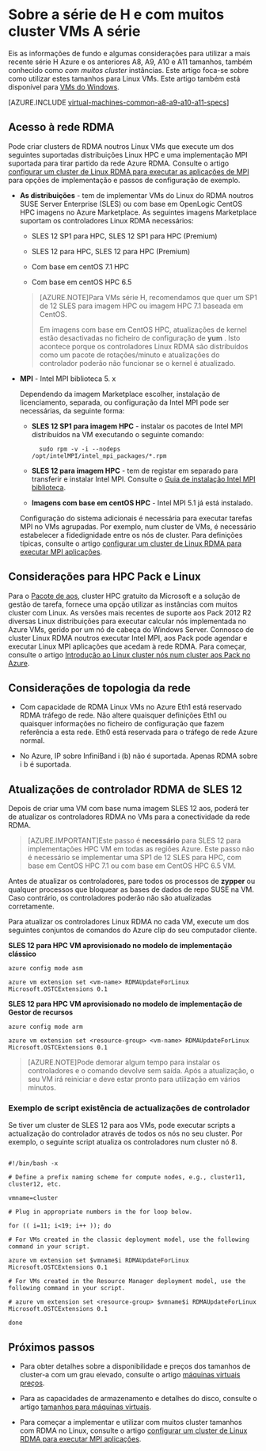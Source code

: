 <properties
 pageTitle="Sobre VMs com muitos cluster com Linux | Microsoft Azure"
 description="Obter informações de fundo e considerações para utilizar os tamanhos de cluster-a com um grau elevado H série e A8, A9, A10 e A11 para Linux VMs"
 services="virtual-machines-linux"
 documentationCenter=""
 authors="dlepow"
 manager="timlt"
 editor=""
 tags="azure-resource-manager,azure-service-management"/>
<tags
ms.service="virtual-machines-linux"
 ms.devlang="na"
 ms.topic="article"
 ms.tgt_pltfrm="vm-linux"
 ms.workload="infrastructure-services"
 ms.date="09/21/2016"
 ms.author="danlep"/>

# <a name="about-h-series-and-compute-intensive-a-series-vms"></a>Sobre a série de H e com muitos cluster VMs A série 

Eis as informações de fundo e algumas considerações para utilizar a mais recente série H Azure e os anteriores A8, A9, A10 e A11 tamanhos, também conhecido como *com muitos cluster* instâncias. Este artigo foca-se sobre como utilizar estes tamanhos para Linux VMs. Este artigo também está disponível para [VMs do Windows](virtual-machines-windows-a8-a9-a10-a11-specs.md).




[AZURE.INCLUDE [virtual-machines-common-a8-a9-a10-a11-specs](../../includes/virtual-machines-common-a8-a9-a10-a11-specs.md)]

## <a name="access-to-the-rdma-network"></a>Acesso à rede RDMA

Pode criar clusters de RDMA noutros Linux VMs que execute um dos seguintes suportadas distribuições Linux HPC e uma implementação MPI suportada para tirar partido da rede Azure RDMA. Consulte o artigo [configurar um cluster de Linux RDMA para executar as aplicações de MPI](virtual-machines-linux-classic-rdma-cluster.md) para opções de implementação e passos de configuração de exemplo.

* **As distribuições** - tem de implementar VMs do Linux do RDMA noutros SUSE Server Enterprise (SLES) ou com base em OpenLogic CentOS HPC imagens no Azure Marketplace. As seguintes imagens Marketplace suportam os controladores Linux RDMA necessários:

    * SLES 12 SP1 para HPC, SLES 12 SP1 para HPC (Premium)
    
    * SLES 12 para HPC, SLES 12 para HPC (Premium)
    
    * Com base em centOS 7.1 HPC
    
    * Com base em centOS HPC 6.5
    
    >[AZURE.NOTE]Para VMs série H, recomendamos que quer um SP1 de 12 SLES para imagem HPC ou imagem HPC 7.1 baseada em CentOS.
    >
    >Em imagens com base em CentOS HPC, atualizações de kernel estão desactivadas no ficheiro de configuração de **yum** . Isto acontece porque os controladores Linux RDMA são distribuídos como um pacote de rotações/minuto e atualizações do controlador poderão não funcionar se o kernel é atualizado.

* **MPI** - Intel MPI biblioteca 5. x

    Dependendo da imagem Marketplace escolher, instalação de licenciamento, separada, ou configuração da Intel MPI pode ser necessárias, da seguinte forma: 
    
    * **SLES 12 SP1 para imagem HPC** - instalar os pacotes de Intel MPI distribuídos na VM executando o seguinte comando:
    
            sudo rpm -v -i --nodeps /opt/intelMPI/intel_mpi_packages/*.rpm

    * **SLES 12 para imagem HPC** - tem de registar em separado para transferir e instalar Intel MPI. Consulte o [Guia de instalação Intel MPI biblioteca](https://software.intel.com/sites/default/files/managed/7c/2c/intelmpi-2017-installguide-linux.pdf).
    
    * **Imagens com base em centOS HPC** - Intel MPI 5.1 já está instalado.  

    Configuração do sistema adicionais é necessária para executar tarefas MPI no VMs agrupadas. Por exemplo, num cluster de VMs, é necessário estabelecer a fidedignidade entre os nós de cluster. Para definições típicas, consulte o artigo [configurar um cluster de Linux RDMA para executar MPI aplicações](virtual-machines-linux-classic-rdma-cluster.md).


## <a name="considerations-for-hpc-pack-and-linux"></a>Considerações para HPC Pack e Linux

Para o [Pacote de aos](https://technet.microsoft.com/library/jj899572.aspx), cluster HPC gratuito da Microsoft e a solução de gestão de tarefa, fornece uma opção utilizar as instâncias com muitos cluster com Linux. As versões mais recentes de suporte aos Pack 2012 R2 diversas Linux distribuições para executar calcular nós implementada no Azure VMs, gerido por um nó de cabeça do Windows Server. Connosco de cluster Linux RDMA noutros executar Intel MPI, aos Pack pode agendar e executar Linux MPI aplicações que acedam à rede RDMA. Para começar, consulte o artigo [Introdução ao Linux cluster nós num cluster aos Pack no Azure](virtual-machines-linux-classic-hpcpack-cluster.md).

## <a name="network-topology-considerations"></a>Considerações de topologia da rede

* Com capacidade de RDMA Linux VMs no Azure Eth1 está reservado RDMA tráfego de rede. Não altere quaisquer definições Eth1 ou quaisquer informações no ficheiro de configuração que fazem referência a esta rede. Eth0 está reservada para o tráfego de rede Azure normal.

* No Azure, IP sobre InfiniBand i (b) não é suportada. Apenas RDMA sobre i b é suportada.

## <a name="rdma-driver-updates-for-sles-12"></a>Atualizações de controlador RDMA de SLES 12

Depois de criar uma VM com base numa imagem SLES 12 aos, poderá ter de atualizar os controladores RDMA no VMs para a conectividade da rede RDMA. 

>[AZURE.IMPORTANT]Este passo é **necessário** para SLES 12 para implementações HPC VM em todas as regiões Azure. 
>Este passo não é necessário se implementar uma SP1 de 12 SLES para HPC, com base em CentOS HPC 7.1 ou com base em CentOS HPC 6.5 VM. 

Antes de atualizar os controladores, pare todos os processos de **zypper** ou qualquer processos que bloquear as bases de dados de repo SUSE na VM. Caso contrário, os controladores poderão não são atualizadas corretamente.  

Para atualizar os controladores Linux RDMA no cada VM, execute um dos seguintes conjuntos de comandos do Azure clip do seu computador cliente.

**SLES 12 para HPC VM aprovisionado no modelo de implementação clássico**

```
azure config mode asm

azure vm extension set <vm-name> RDMAUpdateForLinux Microsoft.OSTCExtensions 0.1
```

**SLES 12 para HPC VM aprovisionado no modelo de implementação de Gestor de recursos**

```
azure config mode arm

azure vm extension set <resource-group> <vm-name> RDMAUpdateForLinux Microsoft.OSTCExtensions 0.1
```

>[AZURE.NOTE]Pode demorar algum tempo para instalar os controladores e o comando devolve sem saída. Após a atualização, o seu VM irá reiniciar e deve estar pronto para utilização em vários minutos.

### <a name="sample-script-for-driver-updates"></a>Exemplo de script existência de actualizações de controlador

Se tiver um cluster de SLES 12 para aos VMs, pode executar scripts a actualização do controlador através de todos os nós no seu cluster. Por exemplo, o seguinte script atualiza os controladores num cluster nó 8.

```

#!/bin/bash -x

# Define a prefix naming scheme for compute nodes, e.g., cluster11, cluster12, etc.

vmname=cluster

# Plug in appropriate numbers in the for loop below.

for (( i=11; i<19; i++ )); do

# For VMs created in the classic deployment model, use the following command in your script.

azure vm extension set $vmname$i RDMAUpdateForLinux Microsoft.OSTCExtensions 0.1

# For VMs created in the Resource Manager deployment model, use the following command in your script.

# azure vm extension set <resource-group> $vmname$i RDMAUpdateForLinux Microsoft.OSTCExtensions 0.1

done

```


## <a name="next-steps"></a>Próximos passos

* Para obter detalhes sobre a disponibilidade e preços dos tamanhos de cluster-a com um grau elevado, consulte o artigo [máquinas virtuais preços](https://azure.microsoft.com/pricing/details/virtual-machines/#Linux).

* Para as capacidades de armazenamento e detalhes do disco, consulte o artigo [tamanhos para máquinas virtuais](virtual-machines-linux-sizes.md).

* Para começar a implementar e utilizar com muitos cluster tamanhos com RDMA no Linux, consulte o artigo [configurar um cluster de Linux RDMA para executar MPI aplicações](virtual-machines-linux-classic-rdma-cluster.md).


